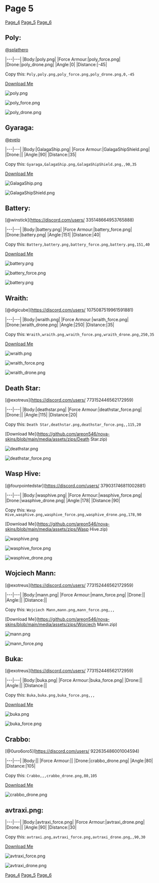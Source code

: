 # Page 5

[Page_4](./Page_4.html)
[Page_5](./Page_4.html)
[Page_6](./Page_4.html)

## **Poly**:
[@splathero](https://discord.com/users/1088727297755971645)


|---|---|
|Body:|poly.png|
|Force Armour:|poly_force.png|
|Drone:|poly_drone.png|
|Angle:|0|
|Distance:|-45|

Copy this: `Poly,poly.png,poly_force.png,poly_drone.png,0,-45`

[Download Me](https://github.com/areon546/nova-skins/blob/main/media/assets/zips/Poly.zip)


![poly.png](https://github.com/areon546/nova-skins/blob/main/media/custom_skins/poly.png)

![poly_force.png](https://github.com/areon546/nova-skins/blob/main/media/custom_skins/poly_force.png)


![poly_drone.png](https://github.com/areon546/nova-skins/blob/main/media/custom_skins/poly_drone.png)



## **Gyaraga**:
[@evelo](https://discord.com/users/110564152539377664)


|---|---|
|Body:|GalagaShip.png|
|Force Armour:|GalagaShipShield.png|
|Drone:||
|Angle:|90|
|Distance:|35|

Copy this: `Gyaraga,GalagaShip.png,GalagaShipShield.png,,90,35`

[Download Me](https://github.com/areon546/nova-skins/blob/main/media/assets/zips/Gyaraga.zip)


![GalagaShip.png](https://github.com/areon546/nova-skins/blob/main/media/custom_skins/GalagaShip.png)

![GalagaShipShield.png](https://github.com/areon546/nova-skins/blob/main/media/custom_skins/GalagaShipShield.png)




## **Battery**:
[@winstick](https://discord.com/users/ 335148664953765888)


|---|---|
|Body:|battery.png|
|Force Armour:|battery_force.png|
|Drone:|battery.png|
|Angle:|151|
|Distance:|40|

Copy this: `Battery,battery.png,battery_force.png,battery.png,151,40`

[Download Me](https://github.com/areon546/nova-skins/blob/main/media/assets/zips/Battery.zip)


![battery.png](https://github.com/areon546/nova-skins/blob/main/media/custom_skins/battery.png)

![battery_force.png](https://github.com/areon546/nova-skins/blob/main/media/custom_skins/battery_force.png)


![battery.png](https://github.com/areon546/nova-skins/blob/main/media/custom_skins/battery.png)



## **Wraith**:
[@digicube](https://discord.com/users/ 1075087519961591881)


|---|---|
|Body:|wraith.png|
|Force Armour:|wraith_force.png|
|Drone:|wraith_drone.png|
|Angle:|250|
|Distance:|35|

Copy this: `Wraith,wraith.png,wraith_force.png,wraith_drone.png,250,35`

[Download Me](https://github.com/areon546/nova-skins/blob/main/media/assets/zips/Wraith.zip)


![wraith.png](https://github.com/areon546/nova-skins/blob/main/media/custom_skins/wraith.png)

![wraith_force.png](https://github.com/areon546/nova-skins/blob/main/media/custom_skins/wraith_force.png)


![wraith_drone.png](https://github.com/areon546/nova-skins/blob/main/media/custom_skins/wraith_drone.png)



## **Death Star**:
[@exotreus](https://discord.com/users/ 773152446562172959)


|---|---|
|Body:|deathstar.png|
|Force Armour:|deathstar_force.png|
|Drone:||
|Angle:|115|
|Distance:|20|

Copy this: `Death Star,deathstar.png,deathstar_force.png,,115,20`

[Download Me](https://github.com/areon546/nova-skins/blob/main/media/assets/zips/Death Star.zip)


![deathstar.png](https://github.com/areon546/nova-skins/blob/main/media/custom_skins/deathstar.png)

![deathstar_force.png](https://github.com/areon546/nova-skins/blob/main/media/custom_skins/deathstar_force.png)




## **Wasp Hive**:
[@fourpointedstar](https://discord.com/users/ 379031746811002881)


|---|---|
|Body:|wasphive.png|
|Force Armour:|wasphive_force.png|
|Drone:|wasphive_drone.png|
|Angle:|178|
|Distance:|90|

Copy this: `Wasp Hive,wasphive.png,wasphive_force.png,wasphive_drone.png,178,90`

[Download Me](https://github.com/areon546/nova-skins/blob/main/media/assets/zips/Wasp Hive.zip)


![wasphive.png](https://github.com/areon546/nova-skins/blob/main/media/custom_skins/wasphive.png)

![wasphive_force.png](https://github.com/areon546/nova-skins/blob/main/media/custom_skins/wasphive_force.png)


![wasphive_drone.png](https://github.com/areon546/nova-skins/blob/main/media/custom_skins/wasphive_drone.png)



## **Wojciech Mann**:
[@exotreus](https://discord.com/users/ 773152446562172959)


|---|---|
|Body:|mann.png|
|Force Armour:|mann_force.png|
|Drone:||
|Angle:||
|Distance:||

Copy this: `Wojciech Mann,mann.png,mann_force.png,,,`

[Download Me](https://github.com/areon546/nova-skins/blob/main/media/assets/zips/Wojciech Mann.zip)


![mann.png](https://github.com/areon546/nova-skins/blob/main/media/custom_skins/mann.png)

![mann_force.png](https://github.com/areon546/nova-skins/blob/main/media/custom_skins/mann_force.png)




## **Buka**:
[@exotreus](https://discord.com/users/ 773152446562172959)


|---|---|
|Body:|buka.png|
|Force Armour:|buka_force.png|
|Drone:||
|Angle:||
|Distance:||

Copy this: `Buka,buka.png,buka_force.png,,,`

[Download Me](https://github.com/areon546/nova-skins/blob/main/media/assets/zips/Buka.zip)


![buka.png](https://github.com/areon546/nova-skins/blob/main/media/custom_skins/buka.png)

![buka_force.png](https://github.com/areon546/nova-skins/blob/main/media/custom_skins/buka_force.png)




## **Crabbo**:
[@0uro6oro5](https://discord.com/users/ 922635486001004594)


|---|---|
|Body:||
|Force Armour:||
|Drone:|crabbo_drone.png|
|Angle:|80|
|Distance:|105|

Copy this: `Crabbo,,,crabbo_drone.png,80,105`

[Download Me](https://github.com/areon546/nova-skins/blob/main/media/assets/zips/Crabbo.zip)



![crabbo_drone.png](https://github.com/areon546/nova-skins/blob/main/media/custom_skins/crabbo_drone.png)



## **avtraxi.png**:



|---|---|
|Body:|avtraxi_force.png|
|Force Armour:|avtraxi_drone.png|
|Drone:||
|Angle:|90|
|Distance:|30|

Copy this: `avtraxi.png,avtraxi_force.png,avtraxi_drone.png,,90,30`

[Download Me](https://github.com/areon546/nova-skins/blob/main/media/assets/zips/avtraxi.png.zip)


![avtraxi_force.png](https://github.com/areon546/nova-skins/blob/main/media/custom_skins/avtraxi_force.png)

![avtraxi_drone.png](https://github.com/areon546/nova-skins/blob/main/media/custom_skins/avtraxi_drone.png)



[Page_4](./Page_4.html)
[Page_5](./Page_4.html)
[Page_6](./Page_4.html)